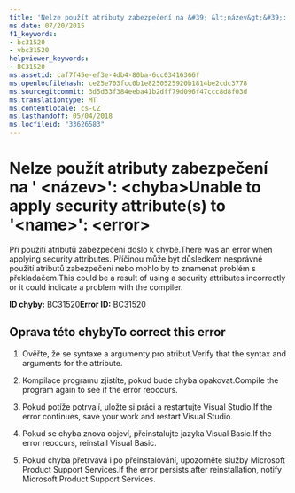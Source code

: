 ```yaml
---
title: 'Nelze použít atributy zabezpečení na &#39; &lt;název&gt;&#39;: &lt;chyba&gt;'
ms.date: 07/20/2015
f1_keywords:
- bc31520
- vbc31520
helpviewer_keywords:
- BC31520
ms.assetid: caf7f45e-ef3e-4db4-80ba-6cc03416366f
ms.openlocfilehash: ce25e703fcc0b1e8250525920b1814be2cdc3778
ms.sourcegitcommit: 3d5d33f384eeba41b2dff79d096f47ccc8d8f03d
ms.translationtype: MT
ms.contentlocale: cs-CZ
ms.lasthandoff: 05/04/2018
ms.locfileid: "33626583"
---
```

# <a name="unable-to-apply-security-attributes-to-39ltnamegt39-lterrorgt"></a><span data-ttu-id="54843-102">Nelze použít atributy zabezpečení na &#39; &lt;název&gt;&#39;: &lt;chyba&gt;</span><span class="sxs-lookup"><span data-stu-id="54843-102">Unable to apply security attribute(s) to &#39;&lt;name&gt;&#39;: &lt;error&gt;</span></span>
<span data-ttu-id="54843-103">Při použití atributů zabezpečení došlo k chybě.</span><span class="sxs-lookup"><span data-stu-id="54843-103">There was an error when applying security attributes.</span></span> <span data-ttu-id="54843-104">Příčinou může být důsledkem nesprávné použití atributů zabezpečení nebo mohlo by to znamenat problém s překladačem.</span><span class="sxs-lookup"><span data-stu-id="54843-104">This could be a result of using a security attributes incorrectly or it could indicate a problem with the compiler.</span></span>  
  
 <span data-ttu-id="54843-105">**ID chyby:** BC31520</span><span class="sxs-lookup"><span data-stu-id="54843-105">**Error ID:** BC31520</span></span>  
  
## <a name="to-correct-this-error"></a><span data-ttu-id="54843-106">Oprava této chyby</span><span class="sxs-lookup"><span data-stu-id="54843-106">To correct this error</span></span>  
  
1.  <span data-ttu-id="54843-107">Ověřte, že se syntaxe a argumenty pro atribut.</span><span class="sxs-lookup"><span data-stu-id="54843-107">Verify that the syntax and arguments for the attribute.</span></span>  
  
2.  <span data-ttu-id="54843-108">Kompilace programu zjistíte, pokud bude chyba opakovat.</span><span class="sxs-lookup"><span data-stu-id="54843-108">Compile the program again to see if the error reoccurs.</span></span>  
  
3.  <span data-ttu-id="54843-109">Pokud potíže potrvají, uložte si práci a restartujte Visual Studio.</span><span class="sxs-lookup"><span data-stu-id="54843-109">If the error continues, save your work and restart Visual Studio.</span></span>  
  
4.  <span data-ttu-id="54843-110">Pokud se chyba znova objeví, přeinstalujte jazyka Visual Basic.</span><span class="sxs-lookup"><span data-stu-id="54843-110">If the error reoccurs, reinstall Visual Basic.</span></span>  
  
5.  <span data-ttu-id="54843-111">Pokud chyba přetrvává i po přeinstalování, upozorněte služby Microsoft Product Support Services.</span><span class="sxs-lookup"><span data-stu-id="54843-111">If the error persists after reinstallation, notify Microsoft Product Support Services.</span></span>  
  


